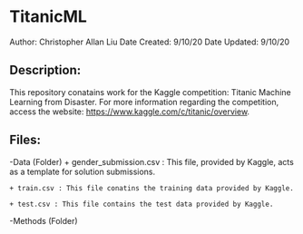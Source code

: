 # TitanicML

Author: Christopher Allan Liu
Date Created: 9/10/20
Date Updated: 9/10/20


## Description: 

This repository conatains work for the Kaggle competition: Titanic Machine Learning from Disaster.  For more information regarding the competition, access the website: https://www.kaggle.com/c/titanic/overview. 

## Files:

-Data (Folder)
	+ gender_submission.csv : This file, provided by Kaggle, acts as a template for solution submissions.

	+ train.csv : This file conatins the training data provided by Kaggle.

	+ test.csv : This file contains the test data provided by Kaggle.

-Methods (Folder)
	 